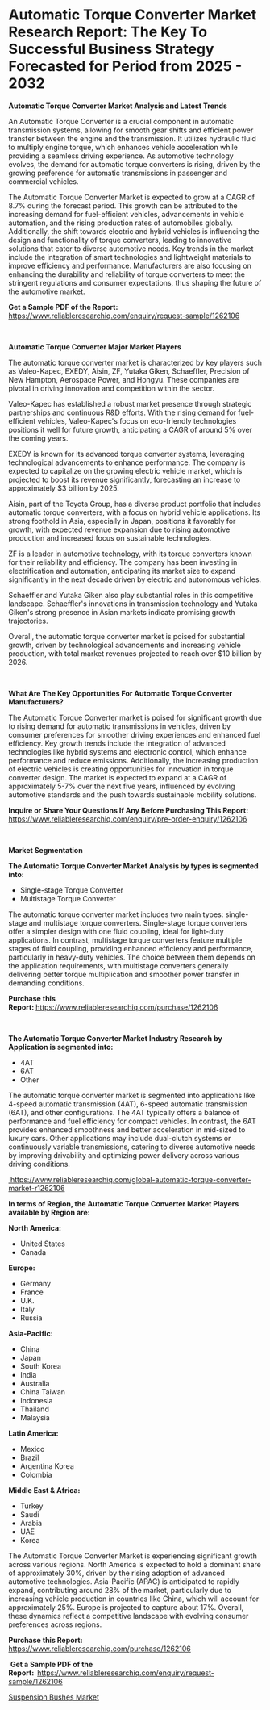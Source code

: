 <p><h1>Automatic Torque Converter Market Research Report: The Key To Successful Business Strategy Forecasted for Period from 2025 - 2032</h1></p><p><strong>Automatic Torque Converter Market Analysis and Latest Trends</strong></p>
<p><p>An Automatic Torque Converter is a crucial component in automatic transmission systems, allowing for smooth gear shifts and efficient power transfer between the engine and the transmission. It utilizes hydraulic fluid to multiply engine torque, which enhances vehicle acceleration while providing a seamless driving experience. As automotive technology evolves, the demand for automatic torque converters is rising, driven by the growing preference for automatic transmissions in passenger and commercial vehicles.</p><p>The Automatic Torque Converter Market is expected to grow at a CAGR of 8.7% during the forecast period. This growth can be attributed to the increasing demand for fuel-efficient vehicles, advancements in vehicle automation, and the rising production rates of automobiles globally. Additionally, the shift towards electric and hybrid vehicles is influencing the design and functionality of torque converters, leading to innovative solutions that cater to diverse automotive needs. Key trends in the market include the integration of smart technologies and lightweight materials to improve efficiency and performance. Manufacturers are also focusing on enhancing the durability and reliability of torque converters to meet the stringent regulations and consumer expectations, thus shaping the future of the automotive market.</p></p>
<p><strong>Get a Sample PDF of the Report:&nbsp;</strong> <a href="https://www.reliableresearchiq.com/enquiry/request-sample/1262106?utm_campaign=3279&utm_medium=2&utm_source=Github&utm_content=ia&utm_term=30032025&utm_id=automatic-torque-converter">https://www.reliableresearchiq.com/enquiry/request-sample/1262106</a></p>
<p>&nbsp;</p>
<p><strong>Automatic Torque Converter Major Market Players</strong></p>
<p><p>The automatic torque converter market is characterized by key players such as Valeo-Kapec, EXEDY, Aisin, ZF, Yutaka Giken, Schaeffler, Precision of New Hampton, Aerospace Power, and Hongyu. These companies are pivotal in driving innovation and competition within the sector.</p><p>Valeo-Kapec has established a robust market presence through strategic partnerships and continuous R&D efforts. With the rising demand for fuel-efficient vehicles, Valeo-Kapec's focus on eco-friendly technologies positions it well for future growth, anticipating a CAGR of around 5% over the coming years.</p><p>EXEDY is known for its advanced torque converter systems, leveraging technological advancements to enhance performance. The company is expected to capitalize on the growing electric vehicle market, which is projected to boost its revenue significantly, forecasting an increase to approximately $3 billion by 2025.</p><p>Aisin, part of the Toyota Group, has a diverse product portfolio that includes automatic torque converters, with a focus on hybrid vehicle applications. Its strong foothold in Asia, especially in Japan, positions it favorably for growth, with expected revenue expansion due to rising automotive production and increased focus on sustainable technologies.</p><p>ZF is a leader in automotive technology, with its torque converters known for their reliability and efficiency. The company has been investing in electrification and automation, anticipating its market size to expand significantly in the next decade driven by electric and autonomous vehicles.</p><p>Schaeffler and Yutaka Giken also play substantial roles in this competitive landscape. Schaeffler's innovations in transmission technology and Yutaka Giken's strong presence in Asian markets indicate promising growth trajectories.</p><p>Overall, the automatic torque converter market is poised for substantial growth, driven by technological advancements and increasing vehicle production, with total market revenues projected to reach over $10 billion by 2026.</p></p>
<p>&nbsp;</p>
<p><strong>What Are The Key Opportunities For Automatic Torque Converter Manufacturers?</strong></p>
<p><p>The Automatic Torque Converter market is poised for significant growth due to rising demand for automatic transmissions in vehicles, driven by consumer preferences for smoother driving experiences and enhanced fuel efficiency. Key growth trends include the integration of advanced technologies like hybrid systems and electronic control, which enhance performance and reduce emissions. Additionally, the increasing production of electric vehicles is creating opportunities for innovation in torque converter design. The market is expected to expand at a CAGR of approximately 5-7% over the next five years, influenced by evolving automotive standards and the push towards sustainable mobility solutions.</p></p>
<p><strong>Inquire or Share Your Questions If Any Before Purchasing This Report:</strong> <a href="https://www.reliableresearchiq.com/enquiry/pre-order-enquiry/1262106?utm_campaign=3279&utm_medium=2&utm_source=Github&utm_content=ia&utm_term=30032025&utm_id=automatic-torque-converter">https://www.reliableresearchiq.com/enquiry/pre-order-enquiry/1262106</a></p>
<p>&nbsp;</p>
<p><strong>Market Segmentation</strong></p>
<p><strong>The Automatic Torque Converter Market Analysis by types is segmented into:</strong></p>
<p><ul><li>Single-stage Torque Converter</li><li>Multistage Torque Converter</li></ul></p>
<p><p>The automatic torque converter market includes two main types: single-stage and multistage torque converters. Single-stage torque converters offer a simpler design with one fluid coupling, ideal for light-duty applications. In contrast, multistage torque converters feature multiple stages of fluid coupling, providing enhanced efficiency and performance, particularly in heavy-duty vehicles. The choice between them depends on the application requirements, with multistage converters generally delivering better torque multiplication and smoother power transfer in demanding conditions.</p></p>
<p><strong>Purchase this Report:&nbsp;</strong><a href="https://www.reliableresearchiq.com/purchase/1262106?utm_campaign=3279&utm_medium=2&utm_source=Github&utm_content=ia&utm_term=30032025&utm_id=automatic-torque-converter">https://www.reliableresearchiq.com/purchase/1262106</a></p>
<p>&nbsp;</p>
<p><strong>The Automatic Torque Converter Market Industry Research by Application is segmented into:</strong></p>
<p><ul><li>4AT</li><li>6AT</li><li>Other</li></ul></p>
<p><p>The automatic torque converter market is segmented into applications like 4-speed automatic transmission (4AT), 6-speed automatic transmission (6AT), and other configurations. The 4AT typically offers a balance of performance and fuel efficiency for compact vehicles. In contrast, the 6AT provides enhanced smoothness and better acceleration in mid-sized to luxury cars. Other applications may include dual-clutch systems or continuously variable transmissions, catering to diverse automotive needs by improving drivability and optimizing power delivery across various driving conditions.</p></p>
<p><a href="https://www.reliableresearchiq.com/global-automatic-torque-converter-market-r1262106?utm_campaign=3279&utm_medium=2&utm_source=Github&utm_content=ia&utm_term=30032025&utm_id=automatic-torque-converter">&nbsp;https://www.reliableresearchiq.com/global-automatic-torque-converter-market-r1262106</a></p>
<p><strong>In terms of Region, the Automatic Torque Converter Market Players available by Region are:</strong></p>
<p>
    <p> <strong> North America: </strong>
        <ul>
            <li>United States</li>
            <li>Canada</li>
        </ul>
        </p> 
    <p> <strong> Europe: </strong>
        <ul>
            <li>Germany</li>
            <li>France</li>
            <li>U.K.</li>
            <li>Italy</li>
            <li>Russia</li>
        </ul>
        </p> 
    <p> <strong> Asia-Pacific: </strong>
        <ul>
            <li>China</li>
            <li>Japan</li>
            <li>South Korea</li>
            <li>India</li>
            <li>Australia</li>
            <li>China Taiwan</li>
            <li>Indonesia</li>
            <li>Thailand</li>
            <li>Malaysia</li>
        </ul>
        </p> 
    <p> <strong> Latin America: </strong>
        <ul>
            <li>Mexico</li>
            <li>Brazil</li>
            <li>Argentina Korea</li>
            <li>Colombia</li>
        </ul>
        </p> 
    <p> <strong> Middle East & Africa: </strong>
        <ul>
            <li>Turkey</li>
            <li>Saudi</li>
            <li>Arabia</li>
            <li>UAE</li>
            <li>Korea</li>
        </ul>
    </p>
    </p>
<p><p>The Automatic Torque Converter Market is experiencing significant growth across various regions. North America is expected to hold a dominant share of approximately 30%, driven by the rising adoption of advanced automotive technologies. Asia-Pacific (APAC) is anticipated to rapidly expand, contributing around 28% of the market, particularly due to increasing vehicle production in countries like China, which will account for approximately 25%. Europe is projected to capture about 17%. Overall, these dynamics reflect a competitive landscape with evolving consumer preferences across regions.</p></p>
<p><strong>Purchase this Report: </strong><a href="https://www.reliableresearchiq.com/purchase/1262106?utm_campaign=3279&utm_medium=2&utm_source=Github&utm_content=ia&utm_term=30032025&utm_id=automatic-torque-converter">https://www.reliableresearchiq.com/purchase/1262106</a></p>
<p>&nbsp;<strong>Get a Sample PDF of the Report:&nbsp;&nbsp;</strong><a href="https://www.reliableresearchiq.com/enquiry/request-sample/1262106?utm_campaign=3279&utm_medium=2&utm_source=Github&utm_content=ia&utm_term=30032025&utm_id=automatic-torque-converter">https://www.reliableresearchiq.com/enquiry/request-sample/1262106</a></p>
<p><strong></strong></p>
<p><p><a href="https://github.com/tafuaraasswn/Market-Research-Report-List-1/blob/main/suspension-bushes-market.md?utm_campaign=3279&utm_medium=2&utm_source=Github&utm_content=ia&utm_term=30032025&utm_id=automatic-torque-converter">Suspension Bushes Market</a></p></p>